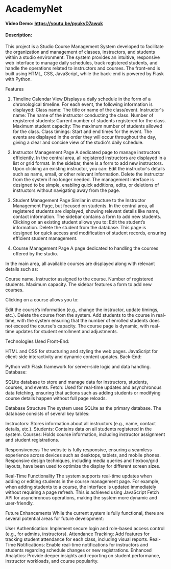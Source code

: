 # AcademyNet
#### Video Demo: https://youtu.be/pyukyD7awuk
#### Description:
This project is a Studio Course Management System developed to facilitate the organization and management of classes, instructors, and students within a studio environment. The system provides an intuitive, responsive web interface to manage daily schedules, track registered students, and handle the operations related to instructors and courses. The front-end is built using HTML, CSS, JavaScript, while the back-end is powered by Flask with Python.

Features
1. Timeline Calendar View
Displays a daily schedule in the form of a chronological timeline.
For each event, the following information is displayed:
Class name: The title or name of the class/event.
Instructor's name: The name of the instructor conducting the class.
Number of registered students: Current number of students registered for the class.
Maximum student capacity: The maximum number of students allowed for the class.
Class timings: Start and end times for the event.
The events are displayed in the order they will occur throughout the day, giving a clear and concise view of the studio's daily schedule.

2. Instructor Management Page
A dedicated page to manage instructors efficiently.
In the central area, all registered instructors are displayed in a list or grid format.
In the sidebar, there is a form to add new instructors.
Upon clicking an existing instructor, you can:
Edit the instructor's details such as name, email, or other relevant information.
Delete the instructor from the system if no longer needed.
The management interface is designed to be simple, enabling quick additions, edits, or deletions of instructors without navigating away from the page.

3. Student Management Page
Similar in structure to the Instructor Management Page, but focused on students.
In the central area, all registered students are displayed, showing relevant details like name, contact information.
The sidebar contains a form to add new students.
Clicking on an existing student allows you to:
Edit the student’s information.
Delete the student from the database.
This page is designed for quick access and modification of student records, ensuring efficient student management.

4. Course Management Page
A page dedicated to handling the courses offered by the studio.

In the main area, all available courses are displayed along with relevant details such as:

Course name.
Instructor assigned to the course.
Number of registered students.
Maximum capacity.
The sidebar features a form to add new courses.

Clicking on a course allows you to:

Edit the course’s information (e.g., change the instructor, update timings, etc.).
Delete the course from the system.
Add students to the course in real-time, with the system ensuring that the number of enrolled students does not exceed the course's capacity.
The course page is dynamic, with real-time updates for student enrollment and adjustments.

Technologies Used
Front-End:

HTML and CSS for structuring and styling the web pages.
JavaScript for client-side interactivity and dynamic content updates.
Back-End:

Python with Flask framework for server-side logic and data handling.
Database:

SQLite database to store and manage data for instructors, students, courses, and events.
Fetch: Used for real-time updates and asynchronous data fetching, ensuring that actions such as adding students or modifying course details happen without full page reloads.

Database Structure
The system uses SQLite as the primary database. The database consists of several key tables:

Instructors: Stores information about all instructors (e.g., name, contact details, etc.).
Students: Contains data on all students registered in the system.
Courses: Holds course information, including instructor assignment and student registrations.

Responsiveness
The website is fully responsive, ensuring a seamless experience across devices such as desktops, tablets, and mobile phones. Responsive design techniques, including media queries and flexbox/grid layouts, have been used to optimize the display for different screen sizes.

Real-Time Functionality
The system supports real-time updates when adding or editing students in the course management page. For example, when adding students to a course, the interface is updated immediately without requiring a page refresh.
This is achieved using JavaScript Fetch API for asynchronous operations, making the system more dynamic and user-friendly.

Future Enhancements
While the current system is fully functional, there are several potential areas for future development:

User Authentication: Implement secure login and role-based access control (e.g., for admins, instructors).
Attendance Tracking: Add features for tracking student attendance for each class, including visual reports.
Real-Time Notifications: Enable real-time notifications for instructors and students regarding schedule changes or new registrations.
Enhanced Analytics: Provide deeper insights and reporting on student performance, instructor workloads, and course popularity.
